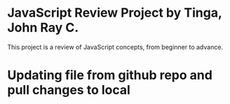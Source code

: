 # JavaScript Review Project by Tinga, John Ray C.
This project is a review of JavaScript concepts, from beginner to advance.

# Updating file from github repo and pull changes to local

